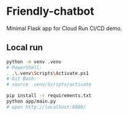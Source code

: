 # Friendly-chatbot

Minimal Flask app for Cloud Run CI/CD demo.

## Local run

```bash
python -m venv .venv
# PowerShell:
. .\.venv\Scripts\Activate.ps1
# Git Bash:
# source .venv/Scripts/activate

pip install -r requirements.txt
python app/main.py
# open http://localhost:8080/

